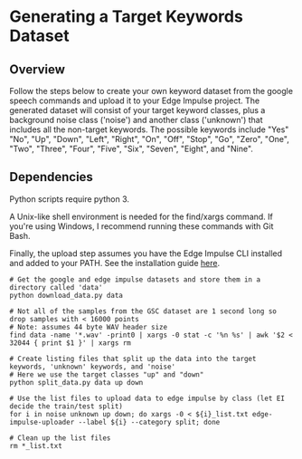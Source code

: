 # Generating a Target Keywords Dataset
## Overview
Follow the steps below to create your own keyword dataset from the google speech
commands and upload it to your Edge Impulse project. The generated dataset will
consist of your target keyword classes, plus a background noise class ('noise')
and another class ('unknown') that includes all the non-target keywords. The
possible keywords include "Yes" "No", "Up", "Down", "Left", "Right", "On",
"Off", "Stop", "Go", "Zero", "One", "Two", "Three", "Four", "Five", "Six",
"Seven", "Eight", and "Nine".

## Dependencies
Python scripts require python 3.

A Unix-like shell environment is needed for the find/xargs command. If you're
using Windows, I recommend running these commands with Git Bash.

Finally, the upload step assumes you have the Edge Impulse CLI installed and
added to your PATH. See the installation guide
[here](https://docs.edgeimpulse.com/docs/cli-installation).

```
# Get the google and edge impulse datasets and store them in a directory called 'data'
python download_data.py data

# Not all of the samples from the GSC dataset are 1 second long so drop samples with < 16000 points
# Note: assumes 44 byte WAV header size
find data -name '*.wav' -print0 | xargs -0 stat -c '%n %s' | awk '$2 < 32044 { print $1 }' | xargs rm

# Create listing files that split up the data into the target keywords, 'unknown' keywords, and 'noise'
# Here we use the target classes "up" and "down"
python split_data.py data up down

# Use the list files to upload data to edge impulse by class (let EI decide the train/test split)
for i in noise unknown up down; do xargs -0 < ${i}_list.txt edge-impulse-uploader --label ${i} --category split; done

# Clean up the list files
rm *_list.txt
```
